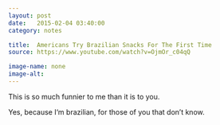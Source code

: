 ```yaml
---
layout: post
date:   2015-02-04 03:40:00
category: notes

title:  Americans Try Brazilian Snacks For The First Time
source: https://www.youtube.com/watch?v=OjmOr_c04qQ

image-name: none 
image-alt:
---
```


This is so much funnier to me than it is to you. 

Yes, because I‘m brazilian, for those of you that don’t know.